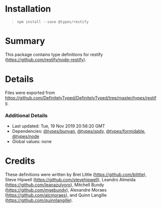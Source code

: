 # Installation
> `npm install --save @types/restify`

# Summary
This package contains type definitions for restify (https://github.com/restify/node-restify).

# Details
Files were exported from https://github.com/DefinitelyTyped/DefinitelyTyped/tree/master/types/restify.

### Additional Details
 * Last updated: Tue, 19 Nov 2019 20:56:20 GMT
 * Dependencies: [@types/bunyan](https://npmjs.com/package/@types/bunyan), [@types/spdy](https://npmjs.com/package/@types/spdy), [@types/formidable](https://npmjs.com/package/@types/formidable), [@types/node](https://npmjs.com/package/@types/node)
 * Global values: none

# Credits
These definitions were written by Bret Little (https://github.com/blittle), Steve Hipwell (https://github.com/stevehipwell), Leandro Almeida (https://github.com/leanazulyoro), Mitchell Bundy (https://github.com/mgebundy), Alexandre Moraes (https://github.com/alcmoraes), and Quinn Langille (https://github.com/quinnlangille).
